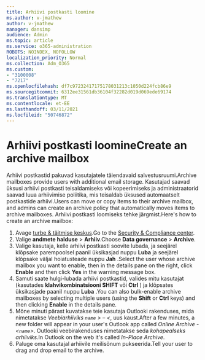 ```yaml
---
title: Arhiivi postkasti loomine
ms.author: v-jmathew
author: v-jmathew
manager: dansimp
audience: Admin
ms.topic: article
ms.service: o365-administration
ROBOTS: NOINDEX, NOFOLLOW
localization_priority: Normal
ms.collection: Adm_O365
ms.custom:
- "3100008"
- "7217"
ms.openlocfilehash: df7c97232417175178031213c1050d224fcb86e9
ms.sourcegitcommit: 6312ee31561db36104f32282d019d069ede69174
ms.translationtype: MT
ms.contentlocale: et-EE
ms.lasthandoff: 03/11/2021
ms.locfileid: "50746872"
---
```

# <a name="create-an-archive-mailbox"></a><span data-ttu-id="78864-102">Arhiivi postkasti loomine</span><span class="sxs-lookup"><span data-stu-id="78864-102">Create an archive mailbox</span></span>

<span data-ttu-id="78864-103">Arhiivi postkastid pakuvad kasutajatele täiendavaid salvestusruumi.</span><span class="sxs-lookup"><span data-stu-id="78864-103">Archive mailboxes provide users with additional email storage.</span></span> <span data-ttu-id="78864-104">Kasutajad saavad üksusi arhiivi postkasti teisaldamiseks või kopeerimiseks ja administraatorid saavad luua arhiivimise poliitika, mis teisaldab üksused automaatselt postkastide arhiivi.</span><span class="sxs-lookup"><span data-stu-id="78864-104">Users can move or copy items to their archive mailbox, and admins can create an archive policy that automatically moves items to archive mailboxes.</span></span> <span data-ttu-id="78864-105">Arhiivi postkasti loomiseks tehke järgmist.</span><span class="sxs-lookup"><span data-stu-id="78864-105">Here's how to create an archive mailbox:</span></span>

1. <span data-ttu-id="78864-106">Avage [turbe & täitmise keskus]( https://go.microsoft.com/fwlink/p/?linkid=2077143).</span><span class="sxs-lookup"><span data-stu-id="78864-106">Go to the [Security & Compliance center]( https://go.microsoft.com/fwlink/p/?linkid=2077143).</span></span>
2. <span data-ttu-id="78864-107">Valige **andmete halduse**  >  **Arhiiv**.</span><span class="sxs-lookup"><span data-stu-id="78864-107">Choose **Data governance** > **Archive**.</span></span>
3. <span data-ttu-id="78864-108">Valige kasutaja, kelle arhiivi postkasti soovite lubada, ja seejärel klõpsake parempoolsel paanil üksikasjad nuppu **Luba** ja seejärel klõpsake väljal hoiatusteade nuppu **Jah** .</span><span class="sxs-lookup"><span data-stu-id="78864-108">Select the user whose archive mailbox you want to enable, then in the details pane on the right, click **Enable** and then click **Yes** in the warning message box.</span></span>
4. <span data-ttu-id="78864-109">Samuti saate hulgi-lubada arhiivi postkastid, valides mitu kasutajat (kasutades **klahvikombinatsiooni SHIFT** või **Ctrl** ) ja klõpsates üksikasjade paanil nuppu **Luba** .</span><span class="sxs-lookup"><span data-stu-id="78864-109">You can also bulk-enable archive mailboxes by selecting multiple users (using the **Shift** or **Ctrl** keys) and then clicking **Enable** in the details pane.</span></span>
5. <span data-ttu-id="78864-110">Mõne minuti pärast kuvatakse teie kasutaja Outlooki rakenduses, mida nimetatakse *Veebiarhiiviks `name` > – <*, uus kaust.</span><span class="sxs-lookup"><span data-stu-id="78864-110">After a few minutes, a new folder will appear in your user's Outlook app called *Online Archive - <`name`>*.</span></span> <span data-ttu-id="78864-111">Outlooki veebirakenduses nimetatakse seda *kohapealseks arhiiviks*.</span><span class="sxs-lookup"><span data-stu-id="78864-111">In Outlook on the web it's called *In-Place Archive*.</span></span>
6. <span data-ttu-id="78864-112">Paluge oma kasutajal arhiivile meilisõnum pukseerida.</span><span class="sxs-lookup"><span data-stu-id="78864-112">Tell your user to drag and drop email to the archive.</span></span>
